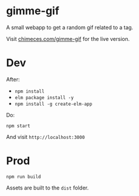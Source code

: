 # gimme-gif

A small webapp to get a random gif related to a tag.

Visit [chimeces.com/gimme-gif](https://chimeces.com/gimme-gif) for the live
version.

# Dev

After: 

* `npm install`
* `elm package install -y`
* `npm install -g create-elm-app`

Do:

```
npm start
```

And visit `http://localhost:3000`

# Prod

```
npm run build
```

Assets are built to the `dist` folder.
